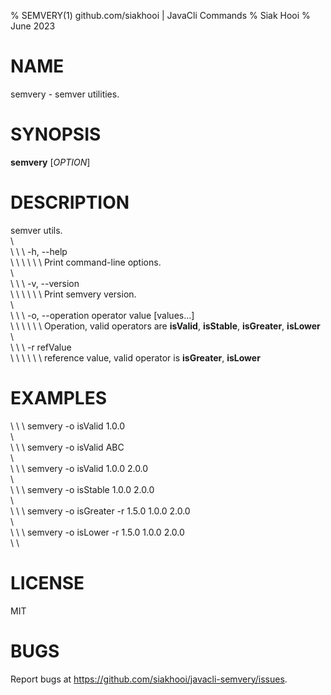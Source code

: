 % SEMVERY(1) github.com/siakhooi | JavaCli Commands
% Siak Hooi
% June 2023

# NAME
semvery - semver utilities.

# SYNOPSIS
**semvery** [*OPTION*]

# DESCRIPTION
semver utils.\
\ \
\ \ \ -h, --help\
\ \ \ \ \ \ Print command-line options.\
\ \
\ \ \ -v, --version\
\ \ \ \ \ \ Print semvery version.\
\ \
\ \ \ -o, --operation operator value \[values...\]\
\ \ \ \ \ \ Operation, valid operators are **isValid**, **isStable**, **isGreater**, **isLower**\
\ \
\ \ \ -r refValue\
\ \ \ \ \ \ reference value, valid operator is **isGreater**, **isLower**

# EXAMPLES

\ \ \ semvery -o isValid 1.0.0\
\ \
\ \ \ semvery -o isValid ABC\
\ \
\ \ \ semvery -o isValid 1.0.0 2.0.0\
\ \
\ \ \ semvery -o isStable 1.0.0 2.0.0\
\ \
\ \ \ semvery -o isGreater -r 1.5.0 1.0.0 2.0.0\
\ \
\ \ \ semvery -o isLower -r 1.5.0 1.0.0 2.0.0\
\ \

# LICENSE
MIT

# BUGS
Report bugs at https://github.com/siakhooi/javacli-semvery/issues.
